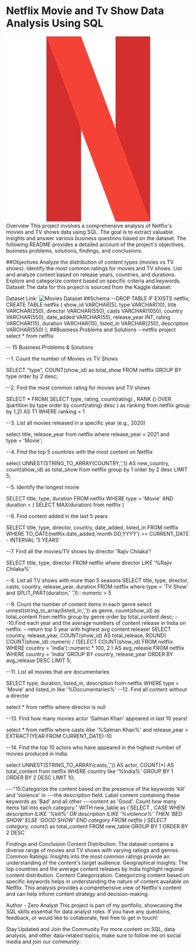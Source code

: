 # Netflix Movie and Tv Show Data Analysis Using SQL

![Netflix logo](https://github.com/dipankar-pal/Netflix_problem_solve_by_SQL/blob/main/netflix_732228.png)
Overview
This project involves a comprehensive analysis of Netflix's movies and TV shows data using SQL. The goal is to extract valuable insights and answer various business questions based on the dataset. The following README provides a detailed account of the project's objectives, business problems, solutions, findings, and conclusions.

##Objectives
Analyze the distribution of content types (movies vs TV shows).
Identify the most common ratings for movies and TV shows.
List and analyze content based on release years, countries, and durations.
Explore and categorize content based on specific criteria and keywords.
Dataset
The data for this project is sourced from the Kaggle dataset:

Dataset Link: ![Movies Dataset](https://www.kaggle.com/datasets/shivamb/netflix-shows)
##Schema
--DROP TABLE IF EXISTS netflix;
CREATE TABLE netflix
(
    show_id      VARCHAR(5),
    type         VARCHAR(10),
    title        VARCHAR(250),
    director     VARCHAR(550),
    casts        VARCHAR(1050),
    country      VARCHAR(550),
    date_added   VARCHAR(55),
    release_year INT,
    rating       VARCHAR(15),
    duration     VARCHAR(15),
    listed_in    VARCHAR(250),
    description  VARCHAR(550)
);
##Business Problems and Solutions
--netflix project
select * from netflix


-- 15 Business Problems & Solutions

--1. Count the number of Movies vs TV Shows

SELECT 
   "type",
   COUNT(show_id) as total_show
 FROM 
    netflix
GROUP BY 
    type
order by 
    2 desc;
  
--2. Find the most common rating for movies and TV shows

SELECT *
    FROM(
         SELECT
              type,
              rating,
              count(rating) ,
         RANK () OVER (partition by type order by count(rating) desc ) as ranking
               from 
			       netflix
               group by 
			       1,2) AS T1
WHERE 
    ranking = 1
     
--3. List all movies released in a specific year (e.g., 2020)

select
      title,
	  release_year
      from netflix
where 
      release_year = 2021
and   
      type = 'Movie';
	  
--4. Find the top 5 countries with the most content on Netflix
 
 
 select 
      UNNEST(STRING_TO_ARRAY(COUNTRY,',')) AS new_country,
	  count(show_id) as total_show
 from 
      netflix
 group by
      1
 order by 
      2 desc
 LIMIT 
      5;
     
--5. Identify the longest movie

SELECT 
       title,
	   type,
	   duration
	   FROM netflix
WHERE
      type = 'Movie'
	      AND
	  duration = (
                  SELECT MAX(duration)
				  from netflix
	  )

--6. Find content added in the last 5 years

SELECT 
     title,
	 type,
	 director,
	 country,
	 date_added,
	 listed_in
     FROM netflix
WHERE 
    TO_DATE(netflix.date_added,'month DD,YYYY') >= CURRENT_DATE - INTERVAL '5 YEARS'

--7. Find all the movies/TV shows by director 'Rajiv Chilaka'!

SELECT 
      title,
	  type,
	  director
FROM netflix
    where 
	    director LIKE '%Rajiv Chilaka%'

--8. List all TV shows with more than 5 seasons
  SELECT 
        title,
		type,
		director,
		casts,
		country,
		release_year,
		duration
  FROM netflix
where 
    type = 'TV Show' 
           and
	SPLIT_PART(duration,' ',1):: numeric > 5

	
--9. Count the number of content items in each genre
select 
      unnest(string_to_array(listed_in,',')) as genre,
	  count(show_id) as total_content 
from
      netflix
 group by 
      genre
 order by 
      total_content desc;
--10.Find each year and the average numbers of content release in India on netflix. 
   --return top 5 year with highest avg content release!
   SELECT 
    country,
    release_year,
    COUNT(show_id) AS total_release,
    ROUND(
        COUNT(show_id)::numeric /
        (SELECT COUNT(show_id) FROM netflix WHERE country = 'India')::numeric * 100, 2
    ) AS avg_release
FROM netflix
WHERE country = 'India'
GROUP BY country, release_year
ORDER BY avg_release DESC
LIMIT 5;
   
--11. List all movies that are documentaries

  SELECT
        type,
		duration,
		listed_in,
		description 
  from 
        netflix
  WHERE
       type = 'Movie'
  and
	   listed_in like '%Documentaries%'
--12. Find all content without a director

select *
   from 
        netflix
   where 
        director is null

--13. Find how many movies actor 'Salman Khan' appeared in last 10 years!

select 
      	*
        from netflix
  where 
        casts ilike '%Salman Khan%'
  and
        release_year > EXTRACT(YEAR FROM CURRENT_DATE)-10

--14. Find the top 10 actors who have appeared in the highest number of movies produced in India.

select 
      UNNEST(STRING_TO_ARRAY(casts,',')) AS actor,
	  COUNT(*) AS total_content
from 
      netflix
WHERE 
      country like '%India%'
GROUP BY 
      1
ORDER BY
      2 DESC
LIMIT
      10;

---"15.Categorize the content based on the presence of the keywords 'kill' and 'violence' in 
---the description field. Label content containing these keywords as 'Bad' and all other 
---content as 'Good'. Count how many items fall into each category."
WITH
    new_table as (
                  SELECT
				        *,
						CASE
						WHEN
						    description ILIKE '%kill%'
							OR
							description ILIKE '%violence%'
						THEN
						    'BED SHOW'
						ELSE
						    'GOOD SHOW'
                        END
						    category
				   FROM netflix
				)
SELECT
      category,
	  count(*) as total_content
FROM
      new_table
GROUP BY
      1
ORDER BY
      2 DESC






































































































































































































































































Findings and Conclusion
Content Distribution: The dataset contains a diverse range of movies and TV shows with varying ratings and genres.
Common Ratings: Insights into the most common ratings provide an understanding of the content's target audience.
Geographical Insights: The top countries and the average content releases by India highlight regional content distribution.
Content Categorization: Categorizing content based on specific keywords helps in understanding the nature of content available on Netflix.
This analysis provides a comprehensive view of Netflix's content and can help inform content strategy and decision-making.

Author - Zero Analyst
This project is part of my portfolio, showcasing the SQL skills essential for data analyst roles. If you have any questions, feedback, or would like to collaborate, feel free to get in touch!

Stay Updated and Join the Community
For more content on SQL, data analysis, and other data-related topics, make sure to follow me on social media and join our community:

